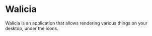 # Walicia
Walicia is an application that allows rendering various things on your desktop, under the icons.
